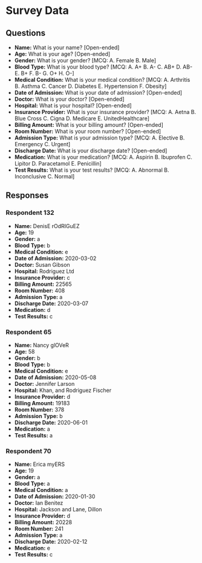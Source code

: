 # Survey Data

## Questions

- **Name:** What is your name? [Open-ended]
- **Age:** What is your age? [Open-ended]
- **Gender:** What is your gender? [MCQ: A. Female B. Male]
- **Blood Type:** What is your blood type? [MCQ: A. A+ B. A- C. AB+ D. AB- E. B+ F. B- G. O+ H. O-]
- **Medical Condition:** What is your medical condition? [MCQ: A. Arthritis B. Asthma C. Cancer D. Diabetes E. Hypertension F. Obesity]
- **Date of Admission:** What is your date of admission? [Open-ended]
- **Doctor:** What is your doctor? [Open-ended]
- **Hospital:** What is your hospital? [Open-ended]
- **Insurance Provider:** What is your insurance provider? [MCQ: A. Aetna B. Blue Cross C. Cigna D. Medicare E. UnitedHealthcare]
- **Billing Amount:** What is your billing amount? [Open-ended]
- **Room Number:** What is your room number? [Open-ended]
- **Admission Type:** What is your admission type? [MCQ: A. Elective B. Emergency C. Urgent]
- **Discharge Date:** What is your discharge date? [Open-ended]
- **Medication:** What is your medication? [MCQ: A. Aspirin B. Ibuprofen C. Lipitor D. Paracetamol E. Penicillin]
- **Test Results:** What is your test results? [MCQ: A. Abnormal B. Inconclusive C. Normal]

## Responses

### Respondent 132

- **Name:** DenisE rOdRIGuEZ
- **Age:** 19
- **Gender:** a
- **Blood Type:** b
- **Medical Condition:** e
- **Date of Admission:** 2020-03-02
- **Doctor:** Susan Gibson
- **Hospital:** Rodriguez Ltd
- **Insurance Provider:** c
- **Billing Amount:** 22565
- **Room Number:** 408
- **Admission Type:** a
- **Discharge Date:** 2020-03-07
- **Medication:** d
- **Test Results:** c

### Respondent 65

- **Name:** Nancy glOVeR
- **Age:** 58
- **Gender:** b
- **Blood Type:** b
- **Medical Condition:** e
- **Date of Admission:** 2020-05-08
- **Doctor:** Jennifer Larson
- **Hospital:** Khan, and Rodriguez Fischer
- **Insurance Provider:** d
- **Billing Amount:** 19183
- **Room Number:** 378
- **Admission Type:** b
- **Discharge Date:** 2020-06-01
- **Medication:** a
- **Test Results:** a

### Respondent 70

- **Name:** Erica myERS
- **Age:** 19
- **Gender:** a
- **Blood Type:** a
- **Medical Condition:** a
- **Date of Admission:** 2020-01-30
- **Doctor:** Ian Benitez
- **Hospital:** Jackson and Lane, Dillon
- **Insurance Provider:** d
- **Billing Amount:** 20228
- **Room Number:** 241
- **Admission Type:** a
- **Discharge Date:** 2020-02-12
- **Medication:** e
- **Test Results:** c

